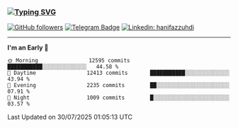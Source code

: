 ### [![Typing SVG](https://readme-typing-svg.herokuapp.com?font=lato&size=22&lines=Hi+There+👋)](https://git.io/typing-svg) 

[![GitHub followers](https://img.shields.io/github/followers/hanifazzuhdi?label=Follow&style=social)](https://github.com/hanifazzuhdi/?tab=follow) 
[![Telegram Badge](https://img.shields.io/badge/-hanif0198-blue?style=social&logo=telegram&link=https://www.t.me/hanif0198/)](https://www.t.me/hanif0198/) 
[![Linkedin: hanifazzuhdi](https://img.shields.io/badge/-hanifazzuhdi-blue?style=flat-square&logo=Linkedin&logoColor=white&link=https://www.linkedin.com/in/hanif-az-zuhdi-69688019b/)](https://www.linkedin.com/in/hanif-az-zuhdi-69688019b/) 

<hr/>

<!--START_SECTION:waka-->
**I'm an Early 🐤** 

```text
🌞 Morning                12595 commits       ███████████░░░░░░░░░░░░░░   44.58 % 
🌆 Daytime                12413 commits       ███████████░░░░░░░░░░░░░░   43.94 % 
🌃 Evening                2235 commits        ██░░░░░░░░░░░░░░░░░░░░░░░   07.91 % 
🌙 Night                  1009 commits        █░░░░░░░░░░░░░░░░░░░░░░░░   03.57 % 
```



 Last Updated on 30/07/2025 01:05:13 UTC
<!--END_SECTION:waka-->
